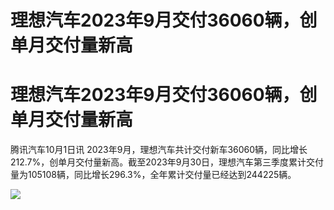 # 理想汽车2023年9月交付36060辆，创单月交付量新高

# 理想汽车2023年9月交付36060辆，创单月交付量新高

腾讯汽车10月1日讯
2023年9月，理想汽车共计交付新车36060辆，同比增长212.7%，创单月交付量新高。截至2023年9月30日，理想汽车第三季度累计交付量为105108辆，同比增长296.3%，全年累计交付量已经达到244225辆。

![](https://inews.gtimg.com/news_bt/OmjgV0GqR9G7MQEcpr7lNgppJxF_lejopWTHIoYNu_B3sAA/1000)

